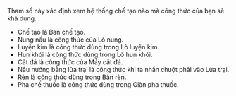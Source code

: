Tham số này xác định xem hệ thống chế tạo nào mà công thức của bạn sẽ khả dụng.

* Chế tạo là Bàn chế tạo.
* Nung nấu là công thức của Lò nung.
* Luyện kim là công thức dùng trong Lò luyện kim.
* Hun khói là công thức dùng trong Lò hun khói.
* Cắt đá là công thức của Máy cắt đá.
* Nấu nướng bằng lửa trại là công thức khi ta nhấn chuột phải vào Lửa trại.
* Rèn là công thức dùng trong Bàn rèn.
* Pha chế thuốc là công thức dùng trong Giàn pha thuốc.